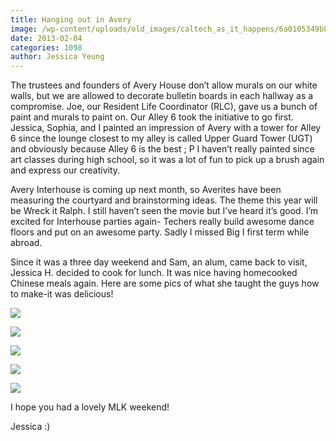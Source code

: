 ```yaml
---
title: Hanging out in Avery
image: /wp-content/uploads/old_images/caltech_as_it_happens/6a0105349b8251970b017c364c4fe2970b.jpg
date: 2013-02-04
categories: 1098
author: Jessica Yeung
---
```


The trustees and founders of Avery House don’t allow murals
on our white walls, but we are allowed to decorate bulletin boards in each
hallway as a compromise. Joe, our Resident Life Coordinator (RLC), gave us a
bunch of paint and murals to paint on. Our Alley 6 took the initiative to go
first. Jessica, Sophia, and I painted an impression of Avery with a tower for
Alley 6 since the lounge closest to my alley is called Upper Guard Tower (UGT)
and obviously because Alley 6 is the best ; P I haven’t really painted since
art classes during high school, so it was a lot of fun to pick up a brush again
and express our creativity.

Avery Interhouse is coming up next month, so Averites have
been measuring the courtyard and brainstorming ideas. The theme this year will
be Wreck it Ralph. I still haven’t seen the movie but I’ve heard it’s good. I’m
excited for Interhouse parties again- Techers really build awesome dance floors
and put on an awesome party. Sadly I missed Big I first term while abroad.

Since it was a three day weekend and Sam, an alum, came back
to visit, Jessica H. decided to cook for lunch. It was nice having homecooked Chinese meals again. Here are some pics of what she taught the guys how to
make-it was delicious!


![](/old_images/caltech_as_it_happens/6a0105349b8251970b017c364c5039970b.jpg)

![](/old_images/caltech_as_it_happens/6a0105349b8251970b017c364c5073970b.jpg)

![](/old_images/caltech_as_it_happens/6a0105349b8251970b017ee7efae61970d.jpg)

![](/old_images/caltech_as_it_happens/6a0105349b8251970b017ee7efae80970d.jpg)

![](/old_images/caltech_as_it_happens/6a0105349b8251970b017ee7efaea2970d.jpg)

I hope you had a lovely MLK weekend!

Jessica :)


